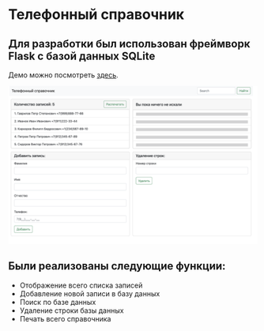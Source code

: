 # Телефонный справочник

## Для разработки был использован фреймворк Flask с базой данных SQLite

Демо можно посмотреть [здесь](https://1greenfest.pythonanywhere.com/).

![Скриншот приложения](screenshot-phonebook.png)

## Были реализованы следующие функции:

- Отображение всего списка записей
- Добавление новой записи в базу данных
- Поиск по базе данных
- Удаление строки базы данных
- Печать всего справочника
